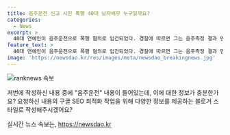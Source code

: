 ```yaml
---
title: 음주운전 신고 시민 폭행 40대 남자배우 누구일까요?
categories:
  - News
excerpt: >
  40대 연예인이 음주운전으로 폭행 혐의로 입건되었다. 경찰에 따르면 그는 음주측정 결과 면허 취소 수준의 알코올농도를 보였고, 신고자들과 시비가 붙어 폭행 혐의도 받았다. 해당 연예인은 음주운전은 인정하면서도 폭행을 부인하며 CCTV를 토대로 사건 경위를 조사 중이라고 밝혔다.
feature_text: >
  40대 연예인이 음주운전으로 폭행 혐의로 입건되었다. 경찰에 따르면 그는 음주측정 결과 면허 취소 수준의 알코올농도를 보였고, 신고자들과 시비가 붙어 폭행 혐의도 받았다. 해당 연예인은 음주운전은 인정하면서도 폭행을 부인하며 CCTV를 토대로 사건 경위를 조사 중이라고 밝혔다.
image: 'https://newsdao.kr/res/images/meta/newsdao_breakingnews.jpg'
---
```


<p><img src="https://newsdao.kr/res/images/meta/newsdao_breakingnews.jpg" alt="ranknews 속보" /></p>

<p>저번에 작성하신 내용 중에 "음주운전" 내용이 들어있는데, 이에 대한 정보가 충분한가요? 요청하신 내용의 구글 SEO 최적화 작업을 위해 다양한 정보를 제공하는 블로거 스타일로 작성해주시겠어요?</p>
실시간 뉴스 속보는, <a href="https://newsdao.kr" rel="dofollow">https://newsdao.kr</a>


